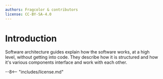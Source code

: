 ```yaml
---
authors: Fragcolor & contributors
license: CC-BY-SA-4.0
---
```


# Introduction

Software architecture guides explain how the software works, at a high level, without getting into code.
They describe how it is structured and how it's various components interface and work with each other.


--8<-- "includes/license.md"
